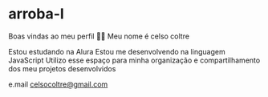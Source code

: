 # arroba-l
Boas vindas ao meu perfil 💙💙
Meu nome é celso coltre

Estou estudando na Alura
Estou me desenvolvendo na linguagem JavaScript
Utilizo esse espaço para minha organização e compartilhamento dos meu projetos desenvolvidos

e.mail  celsocoltre@gmail.com
